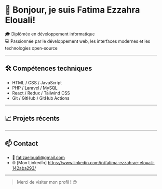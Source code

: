 # 👋 Bonjour, je suis Fatima Ezzahra Elouali!

🎓 Diplômée en développement informatique  
💻 Passionnée par le développement web, les interfaces modernes et les technologies open-source  

---

## 🛠️ Compétences techniques

- HTML / CSS / JavaScript
- PHP / Laravel / MySQL
- React / Redux / Tailwind CSS
- Git / GitHub / GitHub Actions

---

## 📈 Projets récents

---

## 📫 Contact

- 💌 fatizaelouali@gmail.com  
- 🌐 [Mon LinkedIn] https://www.linkedin.com/in/fatima-ezzahrae-elouali-142aba293/ 

---

> Merci de visiter mon profil ! 😊

